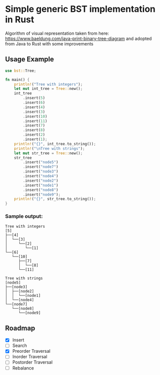 # Simple generic BST implementation in Rust

Algorithm of visual representation taken from here: https://www.baeldung.com/java-print-binary-tree-diagram and adopted from Java to Rust with some improvements

## Usage Example
```rust
use bst::Tree;

fn main() {
    println!("Tree with integers");
    let mut int_tree = Tree::new();
    int_tree
        .insert(5)
        .insert(6)
        .insert(4)
        .insert(3)
        .insert(10)
        .insert(11)
        .insert(7)
        .insert(8)
        .insert(2)
        .insert(1);
    println!("{}", int_tree.to_string());
    println!("\nTree with strings");
    let mut str_tree = Tree::new();
    str_tree
        .insert("node5")
        .insert("node7")
        .insert("node3")
        .insert("node4")
        .insert("node2")
        .insert("node1")
        .insert("node8")
        .insert("node9");
    println!("{}", str_tree.to_string());
}
```

### Sample output:
```
Tree with integers
[5]
├──[4]
│  └──[3]
│     └──[2]
│        └──[1]
└──[6]
   └──[10]
      ├──[7]
      │  └──[8]
      └──[11]

Tree with strings
[node5]
├──[node3]
│  ├──[node2]
│  │  └──[node1]
│  └──[node4]
└──[node7]
   └──[node8]
      └──[node9]
```

## Roadmap
- [x] Insert
- [ ] Search
- [x] Preorder Traversal
- [ ] Inorder Traversal
- [ ] Postorder Traversal
- [ ] Rebalance
